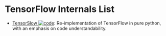 # TensorFlow Internals List

- [TensorSlow ![code](https://shorturl.at/dlxyK)](https://github.com/danielsabinasz/TensorSlow): Re-implementation of TensorFlow in pure python, with an emphasis on code understandability.

